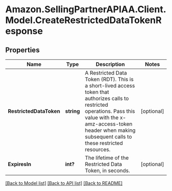 # Amazon.SellingPartnerAPIAA.Client.Model.CreateRestrictedDataTokenResponse
## Properties

Name | Type | Description | Notes
------------ | ------------- | ------------- | -------------
**RestrictedDataToken** | **string** | A Restricted Data Token (RDT). This is a short-lived access token that authorizes calls to restricted operations. Pass this value with the x-amz-access-token header when making subsequent calls to these restricted resources. | [optional] 
**ExpiresIn** | **int?** | The lifetime of the Restricted Data Token, in seconds. | [optional] 

[[Back to Model list]](../README.md#documentation-for-models) [[Back to API list]](../README.md#documentation-for-api-endpoints) [[Back to README]](../README.md)

